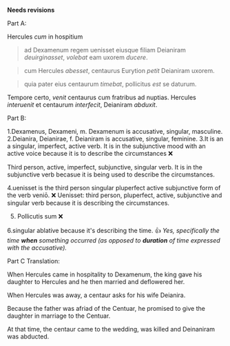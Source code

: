 **Needs revisions**

Part A: 

Hercules *cum* in hospitium
  >ad Dexamenum regem uenisset eiusque filiam Deianiram *deuirginasset*,
   > *volebat* eam uxorem *ducere*.
  
>cum Hercules *abesset*,
centaurus Eurytion *petit* Deianiram uxorem. 

>quia pater eius centaurum *timebat*, 
pollicitus *est* 
>se daturum.
  
Tempore certo, *venit* centaurus cum fratribus ad nuptias. 
Hercules *interuenit* et centaurum *interfecit*, Deianiram *abduxit*.
  
Part B: 

1.Dexamenus, Dexameni, m. Dexamenum is accusative, singular, masculine. 
2.Deianira, Deianirae, f. Deianiram is accusative, singular, feminine. 
3.It is an a singular, imperfect, active verb. It is in the subjunctive mood with an active voice because it is to describe the circumstances  ❌

Third person, active, imperfect, subjunctive, singular verb. It is in the subjunctive verb becasue it is being used to describe the circumstances. 

4.uenisset is the third person singular pluperfect active subjunctive form of the verb veniō.  ❌
Uenisset: third person, pluperfect, active, subjunctive and singular verb because it is describing the circumstances. 

5. Pollicutis sum  ❌

6.singular ablative because it's describing the time. 👍 *Yes, specifically the time **when** something occurred (as opposed to **duration** of time expressed with the accusative).*

Part C Translation: 

When Hercules came in hospitality to Dexamenum, the king gave his daughter to Hercules and he then married and deflowered her. 

When Hercules was away, a centaur asks for his wife Deianira. 

Because the father was afriad of the Centuar, he promised to give the daughter in marriage to the Centuar.  

At that time, the centaur came to the wedding, was killed and Deinaniram was abducted. 



